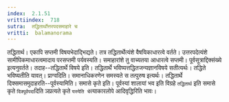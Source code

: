 ```yaml
---
index:  2.1.51
vrittiindex:  718
sutra:  तद्धितार्थोत्तरपदसमाहारे च
vritti:  balamanorama 
---
```


तद्धितार्थ। एकापि सप्तमी विषयभेदाद्भिद्यते। तत्र तद्धितार्थेत्यंशे वैषयिकाधारत्वे वर्तते। उत्तरपदेत्यंशे सामीपिकमाधारत्वमादाय परसप्तमी पर्यवस्यति। समाहारांशे तु वाच्यतया आधारत्वे सप्तमी। पूर्वसूत्राद्दिक्संख्ये इत्यनुवर्तते। तदाह--तद्धितार्थे विषये इति। तद्धितार्थे भविष्यत्तद्धितजन्यज्ञानविषये सतीत्यर्थः। तद्धिते भविष्यतीति यावत्। प्राग्वदिति। समानाधिकरणेन समस्यते स तत्पुरुष इत्यर्थः। तद्धितार्थे दिक्समासमुदाहरति--पूर्वस्यामिति। समासे कृते इति। पूर्वस्यां शालायां भव इति विग्रहे `तद्धितार्थ` इति समासे कृते `दिक्पूर्वपदा`दिति ञप्रत्यते कृते `यस्येति चे`त्याकारलोपे आदिवृद्धिरिति भावः। 


